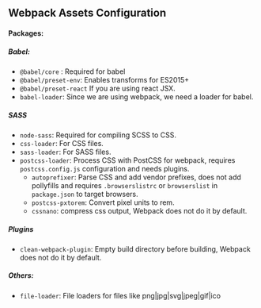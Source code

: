 ## Webpack Assets Configuration

#### Packages:

##### Babel:

- `@babel/core` :  Required for babel
- `@babel/preset-env`: Enables transforms for ES2015+
- `@babel/preset-react`  If you are using react JSX.
- `babel-loader`: Since we are using webpack, we need a loader for babel.

##### SASS

- `node-sass`: Required for compiling SCSS to CSS.
- `css-loader`: For CSS files.
- `sass-loader`: For SASS files.
- `postcss-loader`: Process CSS with PostCSS for webpack, requires `postcss.config.js` configuration and needs plugins.
  - `autoprefixer`: Parse CSS and add vendor prefixes, does not add pollyfills and requires `.browserslistrc` or `browserslist` in `package.json` to target browsers.
  - `postcss-pxtorem`: Convert pixel units to rem.
  - `cssnano`: compress css output, Webpack does not do it by default.

##### Plugins

- `clean-webpack-plugin`: Empty build directory before building, Webpack does not do it by default.

##### Others:

- `file-loader`: File loaders for files like png|jpg|svg|jpeg|gif|ico


